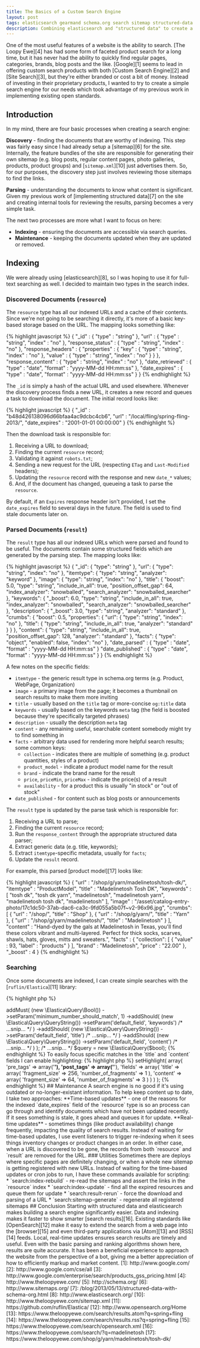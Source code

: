 ```yaml
---
title: The Basics of a Custom Search Engine
layout: post
tags: elasticsearch gearmand schema.org search sitemap structured-data
description: Combining elasticsearch and "structured data" to create a self-hosted search engine.
---
```


One of the most useful features of a website is the ability to search. [The Loopy Ewe][4] has had some form of faceted
product search for a long time, but it has never had the ability to quickly find regular pages, categories, brands, blog
posts and the like. [Google][1] seems to lead in offering custom search products with both [Custom Search Engine][2] and
[Site Search][3], but they're either branded or cost a bit of money. Instead of investing in their proprietary products,
I wanted to try to create a simple search engine for our needs which took advantage of my previous work in implementing
existing open standards.


## Introduction

In my mind, there are four basic processes when creating a search engine:

**Discovery** - finding the documents that are worthy of indexing. This step was fairly easy since I had already setup
a [sitemap][6] for the site. Internally, the feature bundles of the site are responsible for generating their own
sitemap (e.g. blog posts, regular content pages, photo galleries, products, product groups) and [`sitemap.xml`][10] just
advertises them. So, for our purposes, the discovery step just involves reviewing those sitemaps to find the links.

**Parsing** - understanding the documents to know what content is significant. Given my previous work of [implementing
structured data][7] on the site and creating internal tools for reviewing the results, parsing becomes a very simple
task.

The next two processes are more what I want to focus on here:

 * **Indexing** - ensuring the documents are accessible via search queries.
 * **Maintenance** - keeping the documents updated when they are updated or removed.


## Indexing

We were already using [elasticsearch][8], so I was hoping to use it for full-text searching as well. I decided to
maintain two types in the search index.


### Discovered Documents (`resource`)

The `resource` type has all our indexed URLs and a cache of their contents. Since we're not going to be searching it
directly, it's more of a basic key-based storage based on the URL. The mapping looks something like:

{% highlight javascript %}
{   "_id" : {
        "type" : "string" },
    "url" : {
        "type" : "string",
        "index" : "no" },
    "response_status" : {
        "type" : "string",
        "index" : "no" },
    "response_headers" : {
        "properties" : {
            "key" : {
                "type" : "string",
                "index" : "no" },
            "value" : {
                "type" : "string",
                "index" : "no" } } },
    "response_content" : {
        "type" : "string",
        "index" : "no" },
    "date_retrieved" : {
        "type" : "date",
        "format" : "yyyy-MM-dd HH:mm:ss" },
    "date_expires" : {
        "type" : "date",
        "format" : "yyyy-MM-dd HH:mm:ss" } }
{% endhighlight %}

The `_id` is simply a hash of the actual URL and used elsewhere. Whenever the discovery process finds a new URL, it
creates a new record and queues a task to download the document. The initial record looks like:

{% highlight javascript %}
{
    "_id" : "b48d426138096d66bfaa4ac9dcbc4cb6",
    "url" : "/local/fling/spring-fling-2013/",
    "date_expires" : "2001-01-01 00:00:00"
}
{% endhighlight %}

Then the download task is responsible for:

 1. Receiving a URL to download;
 2. Finding the current `resource` record;
 3. Validating it against `robots.txt`;
 4. Sending a new request for the URL (respecting `ETag` and `Last-Modified` headers);
 5. Updating the `resource` record with the response and new `date_*` values;
 6. And, if the document has changed, queueing a task to parse the `resource`.

By default, if an `Expires` response header isn't provided, I set the `date_expires` field to several days in the
future. The field is used to find stale documents later on.


### Parsed Documents (`result`)

The `result` type has all our indexed URLs which were parsed and found to be useful. The documents contain some
structured fields which are generated by the parsing step. The mapping looks like:

{% highlight javascript %}
{   "_id": {
        "type": "string" },
    "url": {
        "type": "string",
        "index": "no" },
    "itemtype": {
        "type": "string",
        "analyzer": "keyword" },
    "image": {
        "type": "string",
        "index": "no" },
    "title": {
        "boost": 5.0,
        "type": "string",
        "include_in_all": true,
        "position_offset_gap": 64,
        "index_analyzer": "snowballed",
        "search_analyzer": "snowballed_searcher" },
    "keywords": {
        "_boost": 6.0,
        "type": "string",
        "include_in_all": true,
        "index_analyzer": "snowballed",
        "search_analyzer": "snowballed_searcher" },
    "description": {
        "_boost": 3.0,
        "type": "string",
        "analyzer": "standard" },
    "crumbs": {
        "boost": 0.5,
        "properties": {
            "url": {
                "type": "string",
                "index": "no" },
            "title": {
                "type": "string",
                "include_in_all": true,
                "analyzer": "standard" } } },
    "content": {
        "type": "string",
        "include_in_all": true,
        "position_offset_gap": 128,
        "analyzer": "standard" },
    "facts": {
        "type": "object",
        "enabled": false,
        "index": "no" },
    "date_parsed" : {
        "type" : "date",
        "format" : "yyyy-MM-dd HH:mm:ss" }
    "date_published" : {
        "type" : "date",
        "format" : "yyyy-MM-dd HH:mm:ss" } }
{% endhighlight %}

A few notes on the specific fields:

 * `itemtype` - the generic result type in schema.org terms (e.g. Product, WebPage, Organization)
 * `image` - a primary image from the page; it becomes a thumbnail on search results to make them more inviting
 * `title` - usually based on the `title` tag or more-concise `og:title` data
 * `keywords` - usually based on the keywords `meta` tag (the field is boosted because they're specifically targeted
   phrases)
 * `description` - usually the description `meta` tag
 * `content` - any remaining useful, searchable content somebody might try to find something in
 * `facts` - arbitrary data used for rendering more helpful search results; some common keys:
    * `collection` - indicates there are multiple of something (e.g. product quantities, styles of a product)
    * `product_model` - indicate a product model name for the result
    * `brand` - indicate the brand name for the result
    * `price`, `priceMin`, `priceMax` - indicate the price(s) of a result
    * `availability` - for a product this is usually "in stock" or "out of stock"
 * `date_published` - for content such as blog posts or announcements

The `result` type is updated by the parse task which is responsible for:

 1. Receiving a URL to parse;
 2. Finding the current `resource` record;
 3. Run the `response_content` through the appropriate structured data parser;
 4. Extract generic data (e.g. title, keywords);
 5. Extract `itemtype`-specific metadata, usually for `facts`;
 6. Update the `result` record.

For example, this parsed [product model][17] looks like:

{% highlight javascript %}
{   "url" : "/shop/g/yarn/madelinetosh/tosh-dk/",
    "itemtype" : "ProductModel",
    "title" : "Madelinetosh Tosh DK",
    "keywords" : [ "tosh dk", "tosh dk yarn", "madelinetosh", "madelinetosh yarn", "madelinetosh tosh dk", "madelinetosh" ],
    "image" : "/asset/catalog-entry-photo/17c1dc50-37ab-dac6-ca3c-9fd055a5b07f~v2-96x96.jpg",
    "crumbs": [
        {
            "url" : "/shop/",
            "title" : "Shop" },
        {
            "url" : "/shop/g/yarn/",
            "title" : "Yarn" },
        {
            "url" : "/shop/g/yarn/madelinetosh/",
            "title" : "Madelinetosh" } ],
    "content" : "Hand-dyed by the gals at Madelinetosh in Texas, you'll find these colors vibrant and multi-layered. Perfect for thick socks, scarves, shawls, hats, gloves, mitts and sweaters.",
    "facts" : {
        "collection": [
            {
                "value" : 93,
                "label" : "products" } ],
        "brand" : "Madelinetosh",
        "price" : "22.00" },
    "_boost" : 4 }
{% endhighlight %}


### Searching

Once some documents are indexed, I can create simple searches with the [`ruflin/Elastica`][11] library:

{% highlight php %}
<?php
$bool = (new \Elastica\Query\Bool())
    ->addMust(
        (new \Elastica\Query\Bool())
            ->setParam('minimum_number_should_match', 1)
            ->addShould(
                (new \Elastica\Query\QueryString())
                    ->setParam('default_field', 'keywords')
                    /* ...snip... */ )
            ->addShould(
                (new \Elastica\Query\QueryString())
                    ->setParam('default_field', 'title')
                    /* ...snip... */ )
            ->addShould(
                (new \Elastica\Query\QueryString())
                    ->setParam('default_field', 'content')
                    /* ...snip... */ ) );

/* ...snip... */

$query = new \Elastica\Query($bool);
{% endhighlight %}

To easily focus specific matches in the `title` and `content` fields I can enable highlighting:

{% highlight php %}
<?php
$query->setHighlight(
    array(
        'pre_tags' => array('<strong>'),
        'post_tags' => array('</strong>'),
        'fields' => array(
            'title' => array(
                'fragment_size' => 256,
                'number_of_fragments' => 1 ),
            'content' => array(
                'fragment_size' => 64,
                'number_of_fragments' => 3 ) ) ) );
{% endhighlight %}


## Maintenance

A search engine is no good if it's using outdated or no-longer-existant information. To help keep content up to date, I
take two approaches:

**Time-based updates** - one of the reasons for the indexed `date_expires` field of the `resource` type is so an
process can go through and identify documents which have not been updated recently. If it sees something is stale, it
goes ahead and queues it for update.

**Real-time updates** - sometimes things (like product availability) change frequently, impacting the quality of search
results. Instead of waiting for time-based updates, I use event listeners to trigger re-indexing when it sees things
inventory changes or product changes in an order.

In either case, when a URL is discovered to be gone, the records from both `resource` and `result` are removed for the
URL.


### Utilities

Sometimes there are deploys where specific pages are definitely changing, or when a whole new sitemap is getting
registered with new URLs. Instead of waiting for the time-based updates or cron jobs to run, I have these commands
available for scripting:

 * `search:index-rebuild` - re-read the sitemaps and assert the links in the `resource` index
 * `search:index-update` - find all the expired resources and queue them for update
 * `search:result-rerun` - force the download and parsing of a URL
 * `search:sitemap-generate` - regenerate all registered sitemaps


## Conclusion

Starting with structured data and elasticsearch makes building a search engine significantly easier. Data and indexing
makes it faster to show smarter [search results][16]. Existing standards like [OpenSearch][12] make it easy to extend
the search from a web page into the [browser][15] and even third-party applications via [Atom][13] and [RSS][14] feeds.
Local, real-time updates ensures search results are timely and useful. Even with the basic parsing and ranking
algorithms shown here, results are quite accurate. It has been a beneficial experience to approach the website from the
perspective of a bot, giving me a better appreciation of how to efficiently markup and market content.


 [1]: http://www.google.com/
 [2]: http://www.google.com/cse/all
 [3]: http://www.google.com/enterprise/search/products_gss_pricing.html
 [4]: http://www.theloopyewe.com/
 [5]: http://schema.org/
 [6]: http://www.sitemaps.org/
 [7]: /blog/2013/05/13/structured-data-with-schema-org.html
 [8]: http://www.elasticsearch.org/
[10]: http://www.theloopyewe.com/sitemap.xml
[11]: https://github.com/ruflin/Elastica/
[12]: http://www.opensearch.org/Home
[13]: https://www.theloopyewe.com/search/results.atom?q=spring+fling
[14]: https://www.theloopyewe.com/search/results.rss?q=spring+fling
[15]: https://www.theloopyewe.com/search/opensearch.xml
[16]: https://www.theloopyewe.com/search/?q=madelinetosh
[17]: https://www.theloopyewe.com/shop/g/yarn/madelinetosh/tosh-dk/
